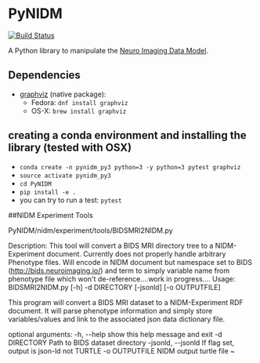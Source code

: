 # PyNIDM

[![Build Status](https://travis-ci.org/incf-nidash/PyNIDM.svg?branch=master)](https://travis-ci.org/incf-nidash/PyNIDM)

A Python library to manipulate the [Neuro Imaging Data Model](http://nidm.nidash.org). 

## Dependencies

* [graphviz](http://graphviz.org) (native package):
   * Fedora: `dnf install graphviz`
   * OS-X: `brew install graphviz`


## creating a conda environment and installing the library (tested with OSX)
  * `conda create -n pynidm_py3 python=3 -y python=3 pytest graphviz`
  * `source activate pynidm_py3`
  * `cd PyNIDM`
  * `pip install -e .`
  *  you can try to run a test: `pytest`

##NIDM Experiment Tools

PyNIDM/nidm/experiment/tools/BIDSMRI2NIDM.py 

Description: This tool will convert a BIDS MRI directory tree to a NIDM-Experiment document. Currently does not properly handle arbitrary Phenotype files.  Will encode in NIDM document but namespace set to BIDS (http://bids.neuroimaging.io/) and term to simply variable name from phenotype file which won't de-reference....work in progress....
Usage: BIDSMRI2NIDM.py [-h] -d DIRECTORY [-jsonld] [-o OUTPUTFILE]

This program will convert a BIDS MRI dataset to a NIDM-Experiment RDF
document. It will parse phenotype information and simply store
variables/values and link to the associated json data dictionary file.

optional arguments:
  -h, --help         show this help message and exit
  -d DIRECTORY       Path to BIDS dataset directory
  -jsonld, --jsonld  If flag set, output is json-ld not TURTLE
  -o OUTPUTFILE      NIDM output turtle file
~            
